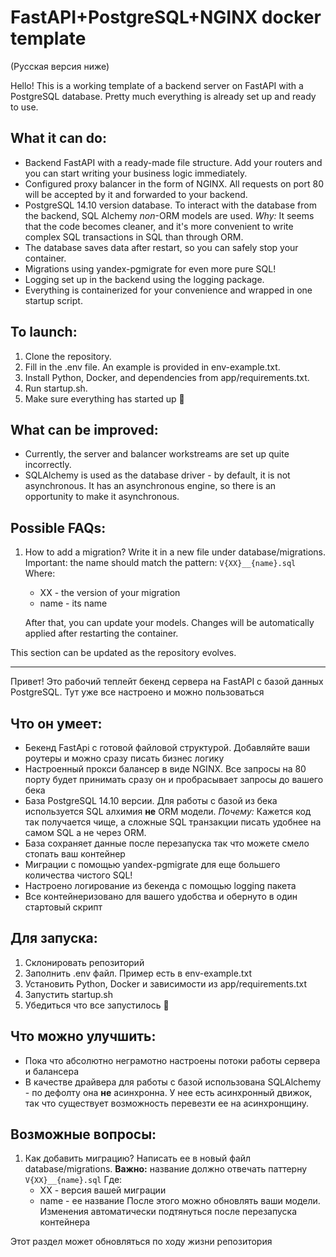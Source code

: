 # FastAPI+PostgreSQL+NGINX docker template
(Русская версия ниже)

Hello!
This is a working template of a backend server on FastAPI with a PostgreSQL database. Pretty much everything is already set up and ready to use.

What it can do:
-
- Backend FastAPI with a ready-made file structure. Add your routers and you can start writing your business logic immediately.
- Configured proxy balancer in the form of NGINX. All requests on port 80 will be accepted by it and forwarded to your backend.
- PostgreSQL 14.10 version database. To interact with the database from the backend, SQL Alchemy _non_-ORM models are used. *Why:* It seems that the code becomes cleaner, and it's more convenient to write complex SQL transactions in SQL than through ORM.
- The database saves data after restart, so you can safely stop your container.
- Migrations using yandex-pgmigrate for even more pure SQL!
- Logging set up in the backend using the logging package.
- Everything is containerized for your convenience and wrapped in one startup script.

To launch:
-
1. Clone the repository.
2. Fill in the .env file. An example is provided in env-example.txt.
3. Install Python, Docker, and dependencies from app/requirements.txt.
4. Run startup.sh.
5. Make sure everything has started up 🙂

What can be improved:
-
- Currently, the server and balancer workstreams are set up quite incorrectly.
- SQLAlchemy is used as the database driver - by default, it is not asynchronous. It has an asynchronous engine, so there is an opportunity to make it asynchronous.

**Possible FAQs:**
-
1. How to add a migration?
Write it in a new file under database/migrations. Important: the name should match the pattern: ```V{XX}__{name}.sql```
Where:
    - XX - the version of your migration
    - name - its name

    After that, you can update your models. Changes will be automatically applied after restarting the container.

This section can be updated as the repository evolves.

--------------
Привет!
Это рабочий теплейт бекенд сервера на FastAPI с базой данных PostgreSQL. Тут уже все настроено и можно пользоваться

**Что он умеет:**
-
- Бекенд FastApi с готовой файловой структурой. Добавляйте ваши роутеры и можно сразу писать бизнес логику
- Настроенный прокси балансер в виде NGINX. Все запросы на 80 порту будет принимать сразу он и пробрасывает запросы до вашего бека
- База PostgreSQL 14.10 версии. Для работы с базой из бека используется SQL алхимия **не** ORM модели. *Почему:* Кажется код так получается чище, а сложные SQL транзакции писать удобнее на самом SQL а не через ORM.
- База сохраняет данные после перезапуска так что можете смело стопать ваш контейнер
- Миграции с помощью yandex-pgmigrate для еще большего количества чистого SQL!
- Настроено логирование из бекенда с помощью logging пакета
- Все контейнеризовано для вашего удобства и обернуто в один стартовый скрипт

**Для запуска:**
-
1. Склонировать репозиторий
2. Заполнить .env файл. Пример есть в env-example.txt
3. Установить Python, Docker и зависимости из app/requirements.txt
4. Запустить startup.sh
5. Убедиться что все запустилось 🙂

**Что можно улучшить:**
-
- Пока что абсолютно неграмотно настроены потоки работы сервера и балансера
- В качестве драйвера для работы с базой использована SQLAlchemy - по дефолту она **не** асинхронна. У нее есть асинхронный движок, так что существует возможность перевезти ее на асинхронщину.

**Возможные вопросы:**
-
1. Как добавить миграцию?
Написать ее в новый файл database/migrations. **Важно:** название должно отвечать паттерну ```V{XX}__{name}.sql```
Где:
    - XX - версия вашей миграции
    - name - ее название
    После этого можно обновлять ваши модели. Изменения автоматически подтянуться после перезапуска контейнера

Этот раздел может обновляться по ходу жизни репозитория 
